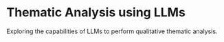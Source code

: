# Thematic Analysis using LLMs
Exploring the capabilities of LLMs to perform qualitative thematic analysis.
